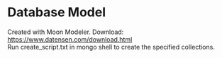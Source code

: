 # Database Model
Created with Moon Modeler.
Download: https://www.datensen.com/download.html
<br>
Run create_script.txt in mongo shell to create the specified collections.